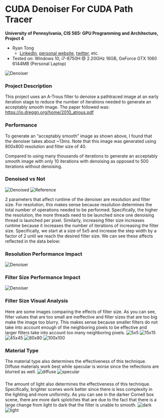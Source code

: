 CUDA Denoiser For CUDA Path Tracer
==================================

**University of Pennsylvania, CIS 565: GPU Programming and Architecture, Project 4**

* Ryan Tong
  * [LinkedIn](https://www.linkedin.com/in/ryanctong/), [personal website](), [twitter](), etc.
* Tested on: Windows 10, i7-8750H @ 2.20GHz 16GB, GeForce GTX 1060 6144MB (Personal Laptop)

![Denoiser](img/title.png)

### Project Description
This project uses an A-Trous filter to denoise a pathtraced image at an early iteration stage to reduce the number of iterations needed to generate an acceptably smooth image. The paper followed was: https://jo.dreggn.org/home/2010_atrous.pdf

### Performance
To generate an “acceptably smooth” image as shown above, I found that the denoiser takes about ~13ms. Note that this image was generated using 800x800 resolution and filter size of 40.

Compared to using many thousands of iterations to generate an acceptably smooth image with only 10 iterations with denoising as opposed to 500 iterations without denoising.

### Denoised vs Not
![Denoised](img/title.png)
![Reference](img/reference.png)

2 parameters that affect runtime of the denoiser are resolution and filter size. For resolution, this makes sense because resolution determines the total number of operations needed to be performed. Specifically, the higher the resolution, the more threads need to be launched since one denoising thread is launched per pixel. Similarly, increasing filter size increases runtime because it increases the number of iterations of increasing the filter size. Specifically, we start at a size of 5x5 and increase the step width by a factor of 2 until we reach the desired filter size. We can see these affects reflected in the data below:

### Resolution Performance Impact
![Denoiser](img/resolution.png)

### Filter Size Performance Impact
![Denoiser](img/filter.png)

### Filter Size Visual Analysis
Here are some images comparing the effects of filter size. As you can see, filter values that are too small are ineffective and filter sizes that are too big make the image too blurry. This makes sense because smaller filters do not take into account enough of the neighboring pixels to be effective and larger filters take into account too many neighboring pixels. 
![5x5](img/five.png)
![15x15](img/fifteen.png)
![45x45](img/fourtyfive.png)
![80x80](img/eighty.png)
![100x100](img/hundred.png)

### Material Type
The material type also determines the effectiveness of this technique. Diffuse materials work best while specular is worse since the reflections are blurred as well.
![diffuse](img/diffuse.png)
![specular](img/title.png)

###
The amount of light also determines the effectiveness of this technique. Specifically, brighter scenes work better since there is less complexity in the lighting and more uniformity. As you can see in the darker Cornell box scene, there are more dark splotches that are due to the fact that there is a large change from light to dark that the filter is unable to smooth.
![dark](img/dark.png)
![light](img/title.png)

